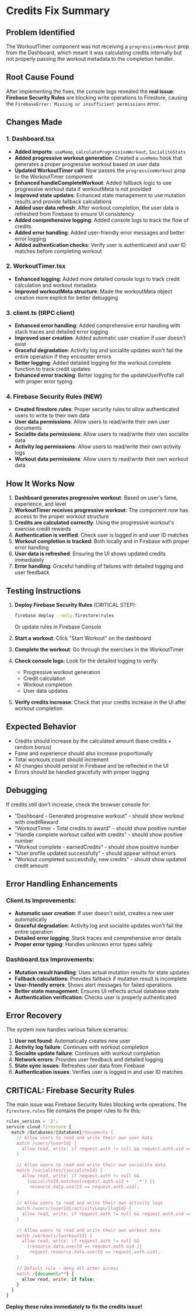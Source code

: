# Credits Fix Summary

## Problem Identified
The WorkoutTimer component was not receiving a `progressiveWorkout` prop from the Dashboard, which meant it was calculating credits internally but not properly passing the workout metadata to the completion handler.

## Root Cause Found
After implementing the fixes, the console logs revealed the **real issue**: **Firebase Security Rules** are blocking write operations to Firestore, causing the `FirebaseError: Missing or insufficient permissions` error.

## Changes Made

### 1. Dashboard.tsx
- **Added imports**: `useMemo`, `calculateProgressiveWorkout`, `SocialiteStats`
- **Added progressive workout generation**: Created a `useMemo` hook that generates a proper progressive workout based on user data
- **Updated WorkoutTimer call**: Now passes the `progressiveWorkout` prop to the WorkoutTimer component
- **Enhanced handleCompleteWorkout**: Added fallback logic to use progressive workout data if workoutMeta is not provided
- **Improved state updates**: Enhanced state management to use mutation results and provide fallback calculations
- **Added user data refresh**: After workout completion, the user data is refreshed from Firebase to ensure UI consistency
- **Added comprehensive logging**: Added console logs to track the flow of credits
- **Added error handling**: Added user-friendly error messages and better error logging
- **Added authentication checks**: Verify user is authenticated and user ID matches before completing workout

### 2. WorkoutTimer.tsx
- **Enhanced logging**: Added more detailed console logs to track credit calculation and workout metadata
- **Improved workoutMeta structure**: Made the workoutMeta object creation more explicit for better debugging

### 3. client.ts (tRPC client)
- **Enhanced error handling**: Added comprehensive error handling with stack traces and detailed error logging
- **Improved user creation**: Added automatic user creation if user doesn't exist
- **Graceful degradation**: Activity log and socialite updates won't fail the entire operation if they encounter errors
- **Better logging**: Added detailed logging for the workout.complete function to track credit updates
- **Enhanced error tracking**: Better logging for the updateUserProfile call with proper error typing

### 4. Firebase Security Rules (NEW)
- **Created firestore.rules**: Proper security rules to allow authenticated users to write to their own data
- **User data permissions**: Allow users to read/write their own user documents
- **Socialite data permissions**: Allow users to read/write their own socialite data
- **Activity log permissions**: Allow users to read/write their own activity logs
- **Workout data permissions**: Allow users to read/write their own workout data

## How It Works Now

1. **Dashboard generates progressive workout**: Based on user's fame, experience, and level
2. **WorkoutTimer receives progressive workout**: The component now has access to the proper workout structure
3. **Credits are calculated correctly**: Using the progressive workout's exercise credit rewards
4. **Authentication is verified**: Check user is logged in and user ID matches
5. **Workout completion is tracked**: Both locally and in Firebase with proper error handling
6. **User data is refreshed**: Ensuring the UI shows updated credits immediately
7. **Error handling**: Graceful handling of failures with detailed logging and user feedback

## Testing Instructions

1. **Deploy Firebase Security Rules** (CRITICAL STEP):
   ```bash
   firebase deploy --only firestore:rules
   ```
   Or update rules in Firebase Console

2. **Start a workout**: Click "Start Workout" on the dashboard
3. **Complete the workout**: Go through the exercises in the WorkoutTimer
4. **Check console logs**: Look for the detailed logging to verify:
   - Progressive workout generation
   - Credit calculation
   - Workout completion
   - User data updates
5. **Verify credits increase**: Check that your credits increase in the UI after workout completion

## Expected Behavior

- Credits should increase by the calculated amount (base credits + random bonus)
- Fame and experience should also increase proportionally
- Total workouts count should increment
- All changes should persist in Firebase and be reflected in the UI
- Errors should be handled gracefully with proper logging

## Debugging

If credits still don't increase, check the browser console for:
- "Dashboard - Generated progressive workout" - should show workout with creditReward
- "WorkoutTimer - Total credits to award" - should show positive number
- "Handle complete workout called with credits" - should show positive number
- "Workout complete - earnedCredits" - should show positive number
- "User profile updated successfully" - should appear without errors
- "Workout completed successfully, new credits" - should show updated credit amount

## Error Handling Enhancements

### Client.ts Improvements:
- **Automatic user creation**: If user doesn't exist, creates a new user automatically
- **Graceful degradation**: Activity log and socialite updates won't fail the entire operation
- **Detailed error logging**: Stack traces and comprehensive error details
- **Proper error typing**: Handles unknown error types safely

### Dashboard.tsx Improvements:
- **Mutation result handling**: Uses actual mutation results for state updates
- **Fallback calculations**: Provides fallback if mutation result is incomplete
- **User-friendly errors**: Shows alert messages for failed operations
- **Better state management**: Ensures UI reflects actual database state
- **Authentication verification**: Checks user is properly authenticated

## Error Recovery

The system now handles various failure scenarios:
1. **User not found**: Automatically creates new user
2. **Activity log failure**: Continues with workout completion
3. **Socialite update failure**: Continues with workout completion
4. **Network errors**: Provides user feedback and detailed logging
5. **State sync issues**: Refreshes user data from Firebase
6. **Authentication issues**: Verifies user is logged in and user ID matches

## CRITICAL: Firebase Security Rules

The main issue was Firebase Security Rules blocking write operations. The `firestore.rules` file contains the proper rules to fix this:

```javascript
rules_version = '2';
service cloud.firestore {
  match /databases/{database}/documents {
    // Allow users to read and write their own user data
    match /users/{userId} {
      allow read, write: if request.auth != null && request.auth.uid == userId;
    }
    
    // Allow users to read and write their own socialite data
    match /socialites/{socialiteId} {
      allow read, write: if request.auth != null && 
        (socialiteId.matches(request.auth.uid + '_.*') || 
         resource.data.userId == request.auth.uid);
    }
    
    // Allow users to read and write their own activity logs
    match /users/{userId}/activityLogs/{logId} {
      allow read, write: if request.auth != null && request.auth.uid == userId;
    }
    
    // Allow users to read and write their own workout data
    match /workouts/{workoutId} {
      allow read, write: if request.auth != null && 
        (resource.data.userId == request.auth.uid || 
         request.resource.data.userId == request.auth.uid);
    }
    
    // Default rule - deny all other access
    match /{document=**} {
      allow read, write: if false;
    }
  }
}
```

**Deploy these rules immediately to fix the credits issue!** 